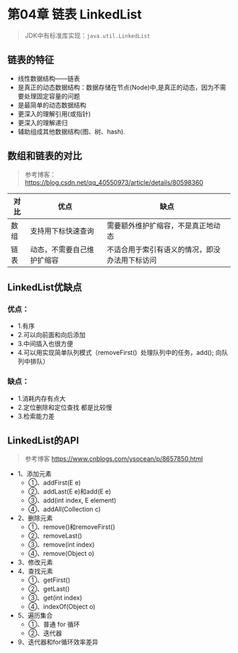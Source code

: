 # 第04章 链表 LinkedList
> JDK中有标准库实现：`java.util.LinkedList`

## 链表的特征
+ 线性数据结构——链表
+ 是真正的动态数据结构：数据存储在节点(Node)中,是真正的动态，因为不需要处理固定容量的问题
+ 是最简单的动态数据结构
+ 更深入的理解引用(或指针)
+ 更深入的理解递归
+ 辅助组成其他数据结构(图、树、hash).

## 数组和链表的对比
> 参考博客：https://blog.csdn.net/qq_40550973/article/details/80598360

| 对比 | 优点                     | 缺点                                         |
| ---- | -------------------------- | ---------------------------------------------- |
| 数组 | 支持用下标快速查询 | 需要额外维护扩缩容，不是真正地动态 |
| 链表 | 动态，不需要自己维护扩缩容 | 不适合用于索引有语义的情况，即没办法用下标访问 |

## LinkedList优缺点

### 优点：
+ 1.有序
+ 2.可以向前面和向后添加    
+ 3.中间插入也很方便    
+ 4.可以用实现简单队列模式（removeFirst()  处理队列中的任务，add(); 向队列中排队）

### 缺点：
+ 1.消耗内存有点大
+ 2.定位删除和定位查找 都是比较慢
+ 3.检索能力差

## LinkedList的API
> 参考博客 https://www.cnblogs.com/ysocean/p/8657850.html
+ 1、添加元素
  + ①、addFirst(E e)
  + ②、addLast(E e)和add(E e)
  + ③、add(int index, E element)
  + ④、addAll(Collection c)
+ 2、删除元素
  + ①、remove()和removeFirst()
  + ②、removeLast()
  + ③、remove(int index)
  + ④、remove(Object o)
+ 3、修改元素
+ 4、查找元素
  + ①、getFirst()
  + ②、getLast()
  + ③、get(int index)
  + ④、indexOf(Object o)
+ 5、遍历集合
  + ①、普通 for 循环
  + ②、迭代器
+ 9、迭代器和for循环效率差异